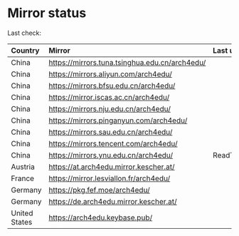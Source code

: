 <script src="./time.js"></script>
# Mirror status
Last check: <script type="text/javascript">localize(1668198332.6738422);</script>

|Country|Mirror|Last update|
|:------|:-----|:----------|
|China|https://mirrors.tuna.tsinghua.edu.cn/arch4edu/|<script type="text/javascript">localize(1668149642);</script>|
|China|https://mirrors.aliyun.com/arch4edu/|<script type="text/javascript">localize(1668062593);</script>|
|China|https://mirrors.bfsu.edu.cn/arch4edu/|<script type="text/javascript">localize(1668149642);</script>|
|China|https://mirror.iscas.ac.cn/arch4edu/|<script type="text/javascript">localize(1668149642);</script>|
|China|https://mirrors.nju.edu.cn/arch4edu/|<script type="text/javascript">localize(1668149642);</script>|
|China|https://mirrors.pinganyun.com/arch4edu/|<script type="text/javascript">localize(1668149642);</script>|
|China|https://mirrors.sau.edu.cn/arch4edu/|<script type="text/javascript">localize(1650446957);</script>|
|China|https://mirrors.tencent.com/arch4edu/|<script type="text/javascript">localize(1668149642);</script>|
|China|https://mirrors.ynu.edu.cn/arch4edu/|ReadTimeout|
|Austria|https://at.arch4edu.mirror.kescher.at/|<script type="text/javascript">localize(1668149642);</script>|
|France|https://mirror.lesviallon.fr/arch4edu/|<script type="text/javascript">localize(1668149642);</script>|
|Germany|https://pkg.fef.moe/arch4edu/|<script type="text/javascript">localize(1668149642);</script>|
|Germany|https://de.arch4edu.mirror.kescher.at/|<script type="text/javascript">localize(1668149642);</script>|
|United States|https://arch4edu.keybase.pub/|<script type="text/javascript">localize(1668149642);</script>|

<script src="./tablefilter/tablefilter.js"></script>
<script src="./table.js"></script>